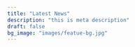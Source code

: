```yaml
---
title: "Latest News"
description: "this is meta description"
draft: false
bg_image: "images/featue-bg.jpg"
---
```

